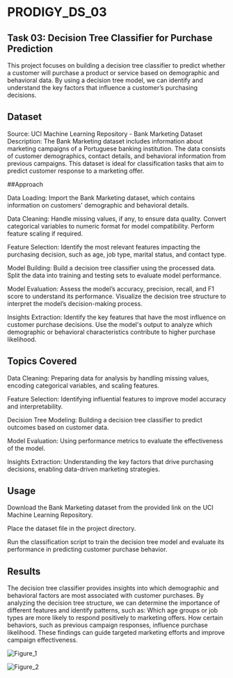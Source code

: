 # PRODIGY_DS_03

## Task 03: Decision Tree Classifier for Purchase Prediction

This project focuses on building a decision tree classifier to predict whether a customer will purchase a product or service based on demographic and behavioral data. By using a decision tree model, we can identify and understand the key factors that influence a customer’s purchasing decisions.

## Dataset

Source: UCI Machine Learning Repository - Bank Marketing Dataset
Description: The Bank Marketing dataset includes information about marketing campaigns of a Portuguese banking institution. The data consists of customer demographics, contact details, and behavioral information from previous campaigns. This dataset is ideal for classification tasks that aim to predict customer response to a marketing offer.

##Approach

Data Loading: Import the Bank Marketing dataset, which contains information on customers' demographic and behavioral details.

Data Cleaning:
Handle missing values, if any, to ensure data quality.
Convert categorical variables to numeric format for model compatibility.
Perform feature scaling if required.

Feature Selection:
Identify the most relevant features impacting the purchasing decision, such as age, job type, marital status, and contact type.

Model Building:
Build a decision tree classifier using the processed data.
Split the data into training and testing sets to evaluate model performance.

Model Evaluation:
Assess the model’s accuracy, precision, recall, and F1 score to understand its performance.
Visualize the decision tree structure to interpret the model’s decision-making process.

Insights Extraction:
Identify the key features that have the most influence on customer purchase decisions.
Use the model's output to analyze which demographic or behavioral characteristics contribute to higher purchase likelihood.

## Topics Covered

Data Cleaning: Preparing data for analysis by handling missing values, encoding categorical variables, and scaling features.

Feature Selection: Identifying influential features to improve model accuracy and interpretability.

Decision Tree Modeling: Building a decision tree classifier to predict outcomes based on customer data.

Model Evaluation: Using performance metrics to evaluate the effectiveness of the model.

Insights Extraction: Understanding the key factors that drive purchasing decisions, enabling data-driven marketing strategies.

## Usage

Download the Bank Marketing dataset from the provided link on the UCI Machine Learning Repository.

Place the dataset file in the project directory.

Run the classification script to train the decision tree model and evaluate its performance in predicting customer purchase behavior.

## Results

The decision tree classifier provides insights into which demographic and behavioral factors are most associated with customer purchases. By analyzing the decision tree structure, we can determine the importance of different features and identify patterns, such as:
Which age groups or job types are more likely to respond positively to marketing offers.
How certain behaviors, such as previous campaign responses, influence purchase likelihood.
These findings can guide targeted marketing efforts and improve campaign effectiveness.

![Figure_1](https://github.com/user-attachments/assets/440601b6-e78e-4973-a479-e2e6fb0614e1)

![Figure_2](https://github.com/user-attachments/assets/070bcf2a-3bac-42da-b83f-ead69629dcb8)

